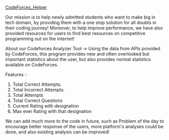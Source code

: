 [CodeForces_Helper](https://github.com/Aman2001/CodeForces_Helper)

Our mission is to help newly admitted students who want to make big in tech domain, by providing them with a one stop solution for all doubts in their coding journey!  Moreover, to help improve performance, we have also provided resources for users to find best resources on competitive programming out on the internet!

About our Codeforces Analyzer Tool ->
Using the data from APIs provided by CodeForces, this program provides new and often overlooked but important statistics about the user, but also provides normal statistics available on CodeForces.  

Features - 
1) Total Correct Attempts. 
2) Total Incorrect Attempts.
3) Total Attempts 
4) Total Correct Questions
5) Current Rating with designation
6) Max ever Rating with that designation

We can add much more to the code in future, such as Problem of the day to encourage better response of the users, more platform's analyses could be done, and also existing analysis can be improved!

